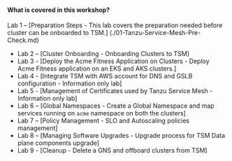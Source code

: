 #### What is covered in this workshop?


Lab 1 – [Preparation Steps - This lab covers the preparation needed before cluster can be onboarded to TSM.] (./01-Tanzu-Service-Mesh-Pre-Check.md)
- Lab 2 – [Cluster Onboarding - Onboarding Clusters to TSM]
- Lab 3 - [Deploy the Acme Fitness Application on Clusters - Deploy Acme Fitness application on an EKS and AKS clusters.]
- Lab 4 - [Integrate TSM with AWS account for DNS and GSLB configuration - Information only lab]
- Lab 5 - [Management of Certificates used by Tanzu Service Mesh - Information only lab]
- Lab 6 – [Global Namespaces - Create a Global Namespace and map services running on `acme` namespace on both the clusters]
- Lab 7 – [Policy Management - SLO and Autoscaling policies management]
- Lab 8 – [Managing Software Upgrades - Upgrade process for TSM Data plane components upgrade]
- Lab 9 - [Cleanup - Delete a GNS and offboard clusters from TSM]
